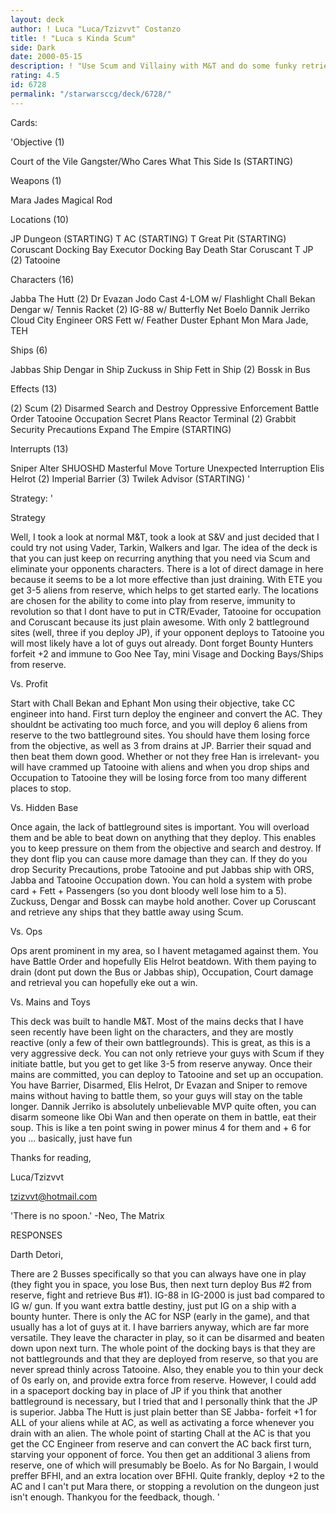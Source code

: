 ```yaml
---
layout: deck
author: ! Luca "Luca/Tzizvvt" Costanzo
title: ! "Luca s Kinda Scum"
side: Dark
date: 2000-05-15
description: ! "Use Scum and Villainy with M&T and do some funky retrieval ..."
rating: 4.5
id: 6728
permalink: "/starwarsccg/deck/6728/"
---
```

Cards: 

'Objective (1)

Court of the Vile Gangster/Who Cares What This Side Is (STARTING)

Weapons (1)

Mara Jades Magical Rod

Locations (10)

JP Dungeon  (STARTING)
T AC		 (STARTING)
T Great Pit   (STARTING)
Coruscant Docking Bay
Executor Docking Bay
Death Star
Coruscant
T JP
(2) Tatooine

Characters (16)

Jabba The Hutt
(2) Dr Evazan
Jodo Cast
4-LOM w/ Flashlight
Chall Bekan
Dengar w/ Tennis Racket
(2) IG-88 w/ Butterfly Net
Boelo
Dannik Jerriko
Cloud City Engineer
ORS
Fett w/ Feather Duster
Ephant Mon
Mara Jade, TEH

Ships (6)

Jabbas Ship
Dengar in Ship
Zuckuss in Ship
Fett in Ship
(2) Bossk in Bus

Effects (13)

(2) Scum
(2) Disarmed
Search and Destroy
Oppressive Enforcement
Battle Order
Tatooine Occupation
Secret Plans
Reactor Terminal
(2) Grabbit
Security Precautions
Expand The Empire (STARTING)

Interrupts (13)

Sniper
Alter
SHUOSHD
Masterful Move
Torture
Unexpected Interruption
Elis Helrot
(2) Imperial Barrier
(3) Twilek Advisor (STARTING)
'

Strategy: '

Strategy

Well, I took a look at normal M&T, took a look at S&V and just decided that I could try not using Vader, Tarkin, Walkers and Igar.  The idea of the deck is that you can just keep on recurring anything that you need via Scum and eliminate your opponents characters.  There is a lot of direct damage in here because it seems to be a lot more effective than just draining.  With ETE you get 3-5 aliens from reserve, which helps to get started early.	The locations are chosen for the ability to come into play from reserve, immunity to revolution so that I dont have to put in CTR/Evader, Tatooine for occupation and Coruscant because its just plain awesome.  With only 2 battleground sites (well, three if you deploy JP), if your opponent deploys to Tatooine you will most likely have a lot of guys out already.  Dont forget Bounty Hunters forfeit +2 and immune to Goo Nee Tay, mini Visage and Docking Bays/Ships from reserve.

Vs. Profit

Start with Chall Bekan and Ephant Mon using their objective, take CC engineer into hand.  First turn deploy the engineer and convert the AC.  They shouldnt be activating too much force, and you will deploy 6 aliens from reserve to the two battleground sites.  You should have them losing force from the objective, as well as 3 from drains at JP.  Barrier their squad and then beat them down good.  Whether or not they free Han is irrelevant- you will have crammed up Tatooine with aliens and when you drop ships and Occupation to Tatooine they will be losing force from too many different places to stop.

Vs. Hidden Base

Once again, the lack of battleground sites is important.  You will overload them and be able to beat down on anything that they deploy.  This enables you to keep pressure on them from the objective and search and destroy.  If they dont flip you can cause more damage than they can.  If they do you drop Security Precautions, probe Tatooine and put Jabbas ship with ORS, Jabba and Tatooine Occupation down.  You can hold a system with probe card + Fett + Passengers (so you dont bloody well lose him to a 5).  Zuckuss, Dengar and Bossk can maybe hold another.	Cover up Coruscant and retrieve any ships that they battle away using Scum.

Vs. Ops

Ops arent prominent in my area, so I havent metagamed against them.  You have Battle Order and hopefully Elis Helrot beatdown.	With them paying to drain (dont put down the Bus or Jabbas ship), Occupation, Court damage and retrieval you can hopefully eke out a win.

Vs. Mains and Toys

This deck was built to handle M&T.  Most of the mains decks that I have seen recently have been light on the characters, and they are mostly reactive (only a few of their own battlegrounds).	This is great, as this is a very aggressive deck.  You can not only retrieve your guys with Scum if they initiate battle, but you get to get like 3-5 from reserve anyway.  Once their mains are committed, you can deploy to Tatooine and set up an occupation.  You have Barrier, Disarmed, Elis Helrot, Dr Evazan and Sniper to remove mains without having to battle them, so your guys will stay on the table longer.  Dannik Jerriko is absolutely unbelievable  MVP  quite often, you can disarm someone like Obi Wan and then operate on them in battle, eat their soup.  This is like a ten point swing in power  minus 4 for them and + 6 for you ... basically, just have fun

Thanks for reading,

Luca/Tzizvvt

tzizvvt@hotmail.com

'There is no spoon.'
-Neo, The Matrix


RESPONSES

Darth Detori,

There are 2 Busses specifically so that you can always have one in play (they fight you in space, you lose Bus, then next turn deploy Bus #2 from reserve, fight and retrieve Bus #1).	IG-88 in IG-2000 is just bad compared to IG w/ gun.  If you want extra battle destiny, just put IG on a ship with a bounty hunter.  There is only the AC for NSP (early in the game), and that usually has a lot of guys at it.  I have barriers anyway, which are far more versatile.	They leave the character in play, so it can be disarmed and beaten down upon next turn.  The whole point of the docking bays is that they are not battlegrounds and that they are deployed from reserve, so that you are never spread thinly across Tatooine.  Also, they enable you to thin your deck of 0s early on, and provide extra force from reserve.  However, I could add in a spaceport docking bay in place of JP if you think that another battleground is necessary, but I tried that and I personally think that the JP is superior.  Jabba The Hutt is just plain better than SE Jabba- forfeit +1 for ALL of your aliens while at AC, as well as activating a force whenever you drain with an alien.  The whole point of starting Chall at the AC is that you get the CC Engineer from reserve and can convert the AC back first turn, starving your opponent of force.  You then get an additional 3 aliens from reserve, one of which will presumably be Boelo.  As for No Bargain, I would preffer BFHI, and an extra location over BFHI.  Quite frankly, deploy +2 to the AC and I can't put Mara there, or stopping a revolution on the dungeon just isn't enough.  Thankyou for the feedback, though.	  '

